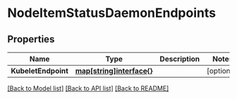 # NodeItemStatusDaemonEndpoints

## Properties
Name | Type | Description | Notes
------------ | ------------- | ------------- | -------------
**KubeletEndpoint** | [**map[string]interface{}**](map[string]interface{}.md) |  | [optional] 

[[Back to Model list]](../README.md#documentation-for-models) [[Back to API list]](../README.md#documentation-for-api-endpoints) [[Back to README]](../README.md)


